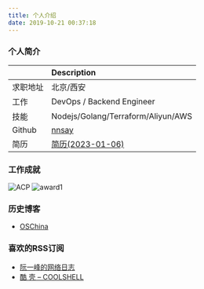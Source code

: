 ```yaml
---
title: 个人介绍
date: 2019-10-21 00:37:18
---
```


### 个人简介
||Description|
|:---|:---|
|求职地址|北京/西安|
|工作|DevOps / Backend Engineer|
|技能|Nodejs/Golang/Terraform/Aliyun/AWS |
|Github|[nnsay](https://github.com/nnsay)|
|简历|[简历(2023-01-06)](/about/index/resume.pdf)|

<!-- - name: Jimmy Wang
- address: Beijing / Xi'an, China
- jobs: DevOps / Backend Engineer
- skills: Nodejs / Terraform / Aliyun
- github: [nnsay](https://github.com/nnsay) -->

### 工作成就
![ACP](/about/index/acp.jpg)
![award1](/about/index/award1.jpg)

### 历史博客 
- [OSChina](https://my.oschina.net/jimmywa)

### 喜欢的RSS订阅
- [阮一峰的网络日志](http://www.ruanyifeng.com/blog/)
- [酷 壳 – COOLSHELL](https://coolshell.cn/)

